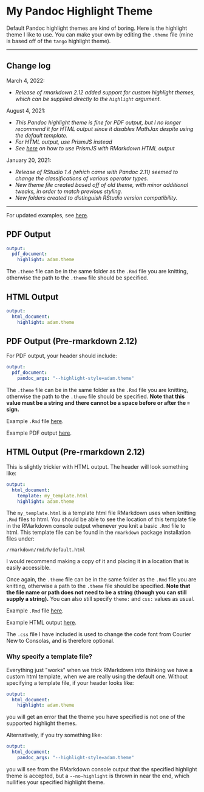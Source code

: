 # My Pandoc Highlight Theme

Default Pandoc highlight themes are kind of boring. Here is the highlight theme I like to use. You can make your own by editing the `.theme` file (mine is based off of the `tango` highlight theme).

---

## Change log

March 4, 2022:
- *Release of rmarkdown 2.12 added support for custom highlight themes, which can be supplied directly to the `highlight` argument.*

August 4, 2021:
- *This Pandoc highlight theme is fine for PDF output, but I no longer recommend it for HTML output since it disables MathJax despite using the default template.*
- *For HTML output, use PrismJS instead*
- *See [here](https://github.com/adamoshen/prismr) on how to use PrismJS with RMarkdown HTML output*

January 20, 2021:
- *Release of RStudio 1.4 (which came with Pandoc 2.11) seemed to change the classifications of various operator types.*
- *New theme file created based off of old theme, with minor additional tweaks, in order to match previous styling.*
- *New folders created to distinguish RStudio version compatibility.*

---

For updated examples, see [here](https://github.com/adamoshen/highlight-demo).

## PDF Output

```YAML
output:
  pdf_document:
    highlight: adam.theme
```
The `.theme` file can be in the same folder as the `.Rmd` file you are knitting, otherwise the path to the `.theme` file should be specified.

## HTML Output

```YAML
output:
  html_document:
    highlight: adam.theme
```

## PDF Output (Pre-rmarkdown 2.12)

For PDF output, your header should include:

```YAML
output:
  pdf_document:
    pandoc_args: "--highlight-style=adam.theme"
```

The `.theme` file can be in the same folder as the `.Rmd` file you are knitting, otherwise the path to the `.theme` file should be specified. **Note that this value must be a string and there cannot be a space before or after the `=` sign.**

Example `.Rmd` file [here](https://github.com/adamoshen/adam-highlight-theme/blob/master/RStudio%201.4/pdf/example.Rmd).

Example PDF output [here](https://github.com/adamoshen/adam-highlight-theme/blob/master/RStudio%201.4/pdf/example.pdf).

## HTML Output (Pre-rmarkdown 2.12)

This is slightly trickier with HTML output. The header will look something like:

```YAML
output:
  html_document:
    template: my_template.html
    highlight: adam.theme
```

The `my_template.html` is a template html file RMarkdown uses when knitting `.Rmd` files to html. You should be able to see the location of this template file in the RMarkdown console output whenever you knit a basic `.Rmd` file to html. This template file can be found in the `rmarkdown` package installation files under:

```
/rmarkdown/rmd/h/default.html
```

I would recommend making a copy of it and placing it in a location that is easily accessible.

Once again, the `.theme` file can be in the same folder as the `.Rmd` file you are knitting, otherwise a path to the `.theme` file should be specified. **Note that the file name or path does not need to be a string (though you can still supply a string).** You can also still specify `theme:` and `css:` values as usual.

Example `.Rmd` file [here](https://github.com/adamoshen/adam-highlight-theme/blob/master/RStudio%201.4/html/demofile.Rmd).

Example HTML output [here](https://adamoshen.github.io/adam-highlight-theme/).

The `.css` file I have included is used to change the code font from Courier New to Consolas, and is therefore optional.

### Why specify a template file?

Everything just "works" when we trick RMarkdown into thinking we have a custom html template, when we are really using the default one. Without specifying a template file, if your header looks like:

```YAML
output:
  html_document:
    highlight: adam.theme
```

you will get an error that the theme you have specified is not one of the supported highlight themes.

Alternatively, if you try something like:

```YAML
output:
  html_document:
    pandoc_args: "--highlight-style=adam.theme"
```

you will see from the RMarkdown console output that the specified highlight theme is accepted, but a `--no-highlight` is thrown in near the end, which nullifies your specified highlight theme.
